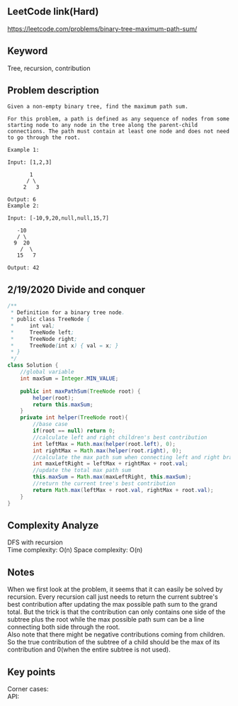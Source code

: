 ## LeetCode link(Hard)
https://leetcode.com/problems/binary-tree-maximum-path-sum/

## Keyword
Tree, recursion, contribution

## Problem description
```
Given a non-empty binary tree, find the maximum path sum.

For this problem, a path is defined as any sequence of nodes from some starting node to any node in the tree along the parent-child connections. The path must contain at least one node and does not need to go through the root.

Example 1:

Input: [1,2,3]

       1
      / \
     2   3

Output: 6
Example 2:

Input: [-10,9,20,null,null,15,7]

   -10
   / \
  9  20
    /  \
   15   7

Output: 42
```
## 2/19/2020 Divide and conquer

```java
/**
 * Definition for a binary tree node.
 * public class TreeNode {
 *     int val;
 *     TreeNode left;
 *     TreeNode right;
 *     TreeNode(int x) { val = x; }
 * }
 */
class Solution {
    //global variable
    int maxSum = Integer.MIN_VALUE;

    public int maxPathSum(TreeNode root) {
        helper(root);
        return this.maxSum;
    }
    private int helper(TreeNode root){
        //base case
        if(root == null) return 0;
        //calculate left and right children's best contribution
        int leftMax = Math.max(helper(root.left), 0);
        int rightMax = Math.max(helper(root.right), 0);
        //calculate the max path sum when connecting left and right branch through node
        int maxLeftRight = leftMax + rightMax + root.val;
        //update the total max path sum
        this.maxSum = Math.max(maxLeftRight, this.maxSum);
        //return the current tree's best contribution
        return Math.max(leftMax + root.val, rightMax + root.val);
    }
}
```

## Complexity Analyze
DFS with recursion\
Time complexity: O(n)
Space complexity: O(n)

## Notes
When we first look at the problem, it seems that it can easily be solved by recursion. Every recursion call just needs to return the current subtree's best contribution after updating the max possible path sum to the grand total. But the trick is that the contribution can only contains one side of the subtree plus the root while the max possible path sum can be a line connecting both side through the root.\
Also note that there might be negative contributions coming from children. So the true contribution of the subtree of a child should be the max of its contribution and 0(when the entire subtree is not used).

## Key points
Corner cases: \
API: 
